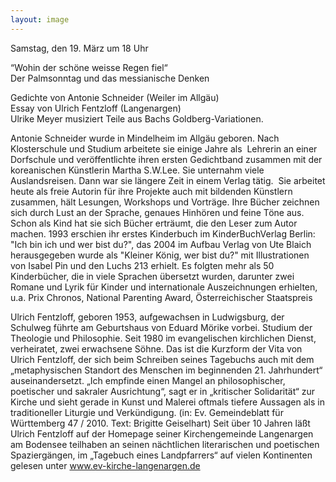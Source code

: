 ```yaml
---
layout: image
---
```


Samstag, den 19. März um 18 Uhr

“Wohin der schöne weisse Regen fiel“  
Der Palmsonntag und das messianische Denken

Gedichte von Antonie Schneider (Weiler im Allgäu)  
Essay von Ulrich Fentzloff (Langenargen)  
Ulrike Meyer musiziert Teile aus Bachs Goldberg-Variationen.

Antonie Schneider wurde in Mindelheim im Allgäu geboren. 
Nach Klosterschule und Studium arbeitete sie einige Jahre als 
Lehrerin an einer Dorfschule und veröffentlichte ihren ersten Gedichtband zusammen mit der koreanischen Künstlerin Martha S.W.Lee. Sie unternahm viele Auslandsreisen. Dann war sie längere Zeit in einem Verlag tätig. 
Sie arbeitet heute als freie Autorin für ihre Projekte auch mit bildenden Künstlern zusammen, hält Lesungen, Workshops und Vorträge. Ihre Bücher zeichnen sich durch Lust an der Sprache, genaues Hinhören und feine Töne aus.
Schon als Kind hat sie sich Bücher erträumt, die den Leser zum Autor machen. 1993 erschien ihr erstes Kinderbuch im KinderBuchVerlag Berlin: "Ich bin ich und wer bist du?", das 2004 im Aufbau Verlag von Ute Blaich herausgegeben wurde als "Kleiner König, wer bist du?" mit Illustrationen von Isabel Pin und den Luchs 213 erhielt.
Es folgten mehr als 50 Kinderbücher, die in viele Sprachen übersetzt wurden, darunter zwei Romane und Lyrik für Kinder und internationale Auszeichnungen erhielten, u.a. Prix Chronos, National Parenting Award, Österreichischer Staatspreis

Ulrich Fentzloff, geboren 1953, aufgewachsen in Ludwigsburg, der Schulweg führte am Geburtshaus von Eduard Mörike vorbei. Studium der Theologie und Philosophie. Seit 1980 im evangelischen kirchlichen Dienst, verheiratet, zwei erwachsene Söhne. Das ist die Kurzform der Vita von Ulrich Fentzloff, der sich beim Schreiben seines Tagebuchs auch mit dem „metaphysischen Standort des Menschen im beginnenden 21. Jahrhundert“ auseinandersetzt. „Ich empfinde einen Mangel an philosophischer, poetischer und sakraler Ausrichtung“, sagt er in „kritischer Solidarität“ zur Kirche und sieht gerade in Kunst und Malerei oftmals tiefere Aussagen als in traditioneller Liturgie und Verkündigung. 
(in: Ev. Gemeindeblatt für Württemberg 47 / 2010. Text: Brigitte Geiselhart)
Seit über 10 Jahren läßt Ulrich Fentzloff auf der Homepage seiner Kirchengemeinde Langenargen am Bodensee teilhaben an seinen nächtlichen literarischen und poetischen Spaziergängen, im  „Tagebuch eines Landpfarrers“ auf vielen Kontinenten gelesen unter www.ev-kirche-langenargen.de
